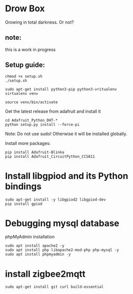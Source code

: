 # Drow Box

Growing in total darkness. Or not?


## note:

this is a work in progress

## Setup guide:

```
chmod +x setup.sh
./setup.sh
```


```
sudo apt-get install python3-pip python3-vritualenv
virtualenv venv
```

```
source venv/bin/activate
```


Get the latest release from adafruit and install it 
```
cd Adafruit_Python_DHT-*
python setup.py install --force-pi
```
Note: Do not use sudo! Otherwise it will be installed globally.


Install more packages:

```
pip install Adafruit-Blinka
pip install Adafruit_CircuitPython_CCS811
```
# Install libgpiod and its Python bindings
```
sudo apt-get install -y libgpiod2 libgpiod-dev
pip install gpiod
```


# Debugging mysql database

phpMyAdmin installation
```
sudo apt install apache2 -y
sudo apt install php libapache2-mod-php php-mysql -y
sudo apt install phpmyadmin -y

```


# install zigbee2mqtt

```
sudo apt-get install git curl build-essential
```